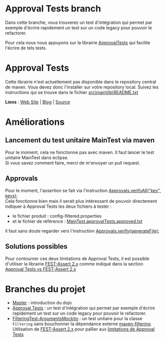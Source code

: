 Approval Tests branch
=====================
Dans cette branche, vous trouverez un test d'intégration qui permet par exemple d'écrire rapidement un test sur un code legacy pour pouvoir le refactorer.

Pour cela nous nous appuyons sur la librairie [ApprovalTests](http://approvaltests.sourceforge.net/ "Approval Tests Library") qui facilite l'écrire de tels tests. 

# Approval Tests
Cette librairie n'est actuellement pas disponible dans le repository central de maven. Vous devez donc l'installer sur votre repository local. Suivez les instructions qui se trouve dans le fichier [src\main\lib\README.txt](https://github.com/sanlaville/Dojo69-Filtering/blob/ApprovalTests/src/main/lib/README.txt "Instructions pour installer la librairie Approval Tests")

**Liens** : [Web Site](http://approvaltests.sourceforge.net/ "Approval Tests Library Web Site") | [Blog](http://blog.approvaltests.com/ "Approval Tests Library Blog") | [Source](https://github.com/approvals/ApprovalTests.Java "Approval Tests Library Github Repository") 

# Améliorations
## Lancement du test unitaire MainTest via maven
Pour le moment, cela ne fonctionne pas avec maven. Il faut lancer le test unitaire MainTest dans eclipse.</br>
Si vous savez comment faire, merci de m'envoyer un pull request.

## Approvals
Pour le moment, l'assertion se fait via l'instruction [Approvals.verifyAll("key", keys)](https://github.com/sanlaville/Dojo69-Filtering/blob/ApprovalTests/src/test/java/org/cara/dojo/dojo69/MainTest.java#L23); </br>
Cela fonctionne bien mais il serait plus intéressant de pouvoir directement indiquer à Approval Tests les deux fichiers à tester :

- le fichier produit : config-filtered.properties 
- et le fichier de référence : [MainTest.approvalTests.approved.txt](https://github.com/sanlaville/Dojo69-Filtering/blob/ApprovalTests/src/test/java/org/cara/dojo/dojo69/MainTest.approvalTests.approved.txt)

Il faut sans doute regarder vers l'instruction [Approvals.verify(generateFile)](https://github.com/approvals/ApprovalTests.Java/blob/master/java/org/approvaltests/Approvals.java#L159-162);

## Solutions possibles
Pour contourner ces deux limitations de Approval Tests, il est possible d'utiliser la librairie [FEST-Assert 2.x](https://github.com/alexruiz/fest-assert-2.x "FEST-Assert 2.x Git Repository") comme indiqué dans la section [Approval Tests vs FEST-Assert 2.x](https://github.com/sanlaville/Dojo69-Filtering/tree/FilteringTest-ArgumentsMockito "Approval Tests vs FEST-Assert 2.x")

# Branches du projet

- [Master](https://github.com/sanlaville/Dojo69-Filtering "master branch") : introduction du dojo 
- [Approval Tests](https://github.com/sanlaville/tree/ApprovalTests "Approval Tests branch") : un test d'intégration qui permet par exemple d'écrire rapidement un test sur un code legacy pour pouvoir le refactorer.
- [FilteringTest-ArgumentsMockito](https://github.com/sanlaville/Dojo69-Filtering/tree/FilteringTest-ArgumentsMockito "FilteringTest-ArgumentsMockito branch") : un test unitaire pour la classe `Filtering` sans bouchonner la dépendance externe [maven-filtering](http://maven.apache.org/shared/maven-filtering/ "Maven Filtering Web Site"). Utilisation de [FEST-Assert 2.x](https://github.com/alexruiz/fest-assert-2.x "Fest-Assert 2.x Github Repository") pour pallier aux [limitations de Approval Tests](https://github.com/sanlaville/Dojo69-Filtering/tree/ApprovalTests "Limitations de Approval Tests")
